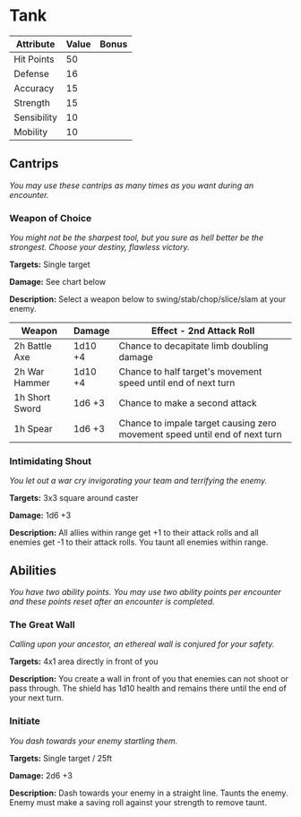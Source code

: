 # Tank

|Attribute|Value|Bonus|
|---|---|---|
|Hit Points|50|<center> </center>|
|Defense|16|<center> </center>|
|Accuracy|15|<center> </center>|
|Strength|15|<center> </center>|
|Sensibility|10|<center> </center>|
|Mobility|10|<center> </center>|


## Cantrips
_You may use these cantrips as many times as you want during an encounter._

### Weapon of Choice

_You might not be the sharpest tool, but you sure as hell better be the strongest.  Choose your destiny, flawless victory._

**Targets:** Single target

**Damage:** See chart below

**Description:** Select a weapon below to swing/stab/chop/slice/slam at your enemy.

|Weapon|Damage|Effect - 2nd Attack Roll|
|---|---|---|
|2h Battle Axe|1d10 +4|Chance to decapitate limb doubling damage|
|2h War Hammer|1d10 +4|Chance to half target's movement speed until end of next turn|
|1h Short Sword|1d6 +3|Chance to make a second attack|
|1h Spear|1d6 +3|Chance to impale target causing zero movement speed until end of next turn|

### Intimidating Shout

_You let out a war cry invigorating your team and terrifying the enemy._

**Targets:** 3x3 square around caster

**Damage:** 1d6 +3

**Description:** All allies within range get +1 to their attack rolls and all enemies get -1 to their attack rolls. You taunt all enemies within range.

## Abilities
_You have two ability points.  You may use two ability points per encounter and these points reset after an encounter is completed._

### The Great Wall
_Calling upon your ancestor, an ethereal wall is conjured for your safety._

**Targets:** 4x1 area directly in front of you

**Description:** You create a wall in front of you that enemies can not shoot or pass through. The shield has 1d10 health and remains there until the end of your next turn.

### Initiate

_You dash towards your enemy startling them._

**Targets:** Single target / 25ft

**Damage:** 2d6 +3

**Description:** Dash towards your enemy in a straight line. Taunts the enemy. Enemy must make a saving roll against your strength to remove taunt.
